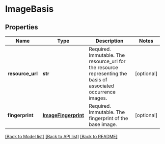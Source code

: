 # ImageBasis

## Properties
Name | Type | Description | Notes
------------ | ------------- | ------------- | -------------
**resource_url** | **str** | Required. Immutable. The resource_url for the resource representing the basis of associated occurrence images. | [optional] 
**fingerprint** | [**ImageFingerprint**](ImageFingerprint.md) | Required. Immutable. The fingerprint of the base image. | [optional] 

[[Back to Model list]](../README.md#documentation-for-models) [[Back to API list]](../README.md#documentation-for-api-endpoints) [[Back to README]](../README.md)


